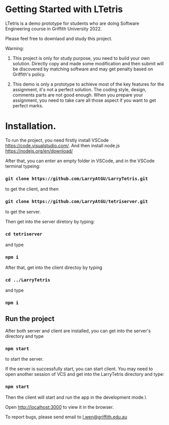 # Getting Started with LTetris

LTetris is a demo prototype for students who are doing Software Engineering course in Griffith University 2022.

Please feel free to downlaod and study this project.

Warning:

1. This project is only for study purpose, you need to build your own solution. Directly copy and made some modification and then submit will be discovered by matching software and may get penalty based on Griffith's policy.

2. This demo is only a prototype to achieve most of the key features for the assignment, it's not a perfect solution. The coding style, design, comments parts are not good enough. When you prepare your assignment, you need to take care all those aspect if you want to get perfect marks.

# Installation.

To run the project, you need firstly install VSCode https://code.visualstudio.com/.
And then install node.js https://nodejs.org/en/download/

After that, you can enter an empty folder in VSCode, and in the VSCode terminal typeing:

### `git clone https://github.com/LarryAtGU/LarryTetris.git`

to get the client, and then

### `git clone https://github.com/LarryAtGU/tetriserver.git`

to get the server.

Then get into the server diretory by typing:

### `cd tetriserver`

and type

### `npm i`

After that, get into the client directoy by typing

### `cd ../LarryTetris`

and type

### `npm i`

## Run the project

After both server and client are installed, you can get into the server's directory and type

### `npm start`

to start the server.

If the server is successfully start, you can start client. You may need to open another session of VCS and get into the LarryTetris directory and type:

### `npm start`

Then the client will start and run the app in the development mode.\

Open [http://localhost:3000](http://localhost:3000) to view it in the browser.

To report bugs, please send email to l.wen@griffith.edu.au

